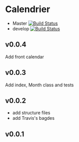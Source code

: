 # Calendrier

* Master [![Build Status](https://travis-ci.org/devsprite/calendar.svg?branch=master)](https://travis-ci.org/devsprite/calendar)
* develop [![Build Status](https://travis-ci.org/devsprite/calendar.svg?branch=develop)](https://travis-ci.org/devsprite/calendar)

## v0.0.4
Add front calendar

## v0.0.3
Add index, Month class and tests

## v0.0.2
* add structure files
* add Travis's bagdes

## v0.0.1
